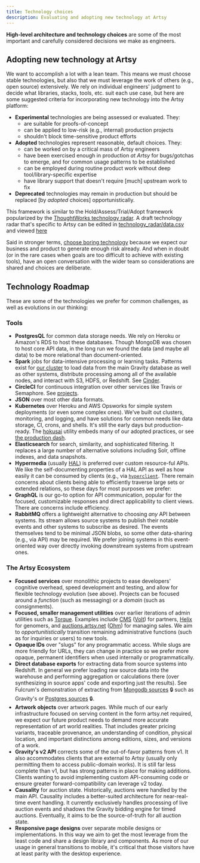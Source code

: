 ```yaml
---
title: Technology choices
description: Evaluating and adopting new technology at Artsy
---
```


**High-level architecture and technology choices** are some of the most important and carefully considered
decisions we make as engineers.

## Adopting new technology at Artsy

We want to accomplish a lot with a lean team. This means we must choose stable technologies, but also that we must
leverage the work of others (e.g., open source) extensively. We rely on individual engineers' judgment to decide
what libraries, stacks, tools, etc. suit each use case, but here are some suggested criteria for incorporating new
technology into the Artsy platform:

- **Experimental** technologies are being assessed or evaluated. They:
  - are suitable for proofs-of-concept
  - can be applied to low-risk (e.g., internal) production projects
  - shouldn't block time-sensitive product efforts
- **Adopted** technologies represent reasonable, default choices. They:
  - can be worked on by a critical mass of Artsy engineers
  - have been exercised enough in production _at Artsy_ for bugs/gotchas to emerge, and for common usage patterns
    to be established
  - can be employed during routine product work without deep tool/library-specific expertise
  - have library support that doesn't require [much] upstream work to fix
- **Deprecated** technologies may remain in production but should be replaced [by _adopted_ choices]
  opportunistically.

This framework is similar to the Hold/Assess/Trial/Adopt framework popularized by the
[ThoughtWorks technology radar](https://www.thoughtworks.com/radar/faq). A draft technology radar that's specific
to Artsy can be edited in [technology_radar/data.csv](/playbooks/technology_radar/data.csv) and viewed
[here](https://radar.thoughtworks.com/?sheetId=https%3A%2F%2Fraw.githubusercontent.com%2Fartsy%2Freadme%2Fmaster%2Fplaybooks%2Ftechnology_radar%2Fdata.csv)

Said in stronger terms, [choose boring technology](http://mcfunley.com/choose-boring-technology) because we expect
our business and product to generate enough risk already. And when in doubt (or in the rare cases when goals are
too difficult to achieve with existing tools), have an open conversation with the wider team so considerations are
shared and choices are deliberate.

## Technology Roadmap

These are some of the technologies we prefer for common challenges, as well as evolutions in our thinking:

### Tools

- **PostgresQL** for common data storage needs. We rely on Heroku or Amazon's RDS to host these databases. Though
  MongoDB was chosen to host core API data, in the long run we found the data (and maybe all data) to be more
  relational than document-oriented.
- **Spark** jobs for data-intensive processing or learning tasks. Patterns exist for
  [our cluster](http://spark.artsy.net:7180/) to load data from the main Gravity database as well as other systems,
  distribute processing among all of the available nodes, and interact with S3, HDFS, or Redshift. See
  [Cinder](https://github.com/artsy/cinder).
- **CircleCI** for continuous integration over other services like Travis or Semaphore. See
  [projects](https://circleci.com/build-insights/gh/artsy).
- **JSON** over most other data formats.
- **Kubernetes** over Heroku and AWS Opsworks for simple system deployments (or even some complex ones). We've
  built out clusters, monitoring, and logging, and have solutions for common needs like data storage, CI, crons,
  and shells. It's still the early days but production-ready. The [hokusai](https://github.com/artsy/hokusai)
  utility embeds many of our adopted practices, or see [the production dash](https://kubernetes.artsy.net).
- **Elasticsearch** for search, similarity, and sophisticated filtering. It replaces a large number of alternative
  solutions including Solr, offline indexes, and data snapshots.
- **Hypermedia** (usually [HAL](http://stateless.co/hal_specification.html)) is preferred over custom resource-ful
  APIs. We like the self-documenting properties of a HAL API as well as how easily it can be consumed by clients
  (e.g., via [`hyperclient`](<(https://github.com/codegram/hyperclient)>). There remain concerns about clients
  being able to efficiently traverse large sets or extended relations, so these days for most purposes we prefer:
- **GraphQL** is our go-to option for API communication, popular for the focused, customizable responses and direct
  applicability to client views. There are concerns include efficiency.
- **RabbitMQ** offers a lightweight alternative to choosing _any_ API between systems. Its stream allows source
  systems to publish their notable events and other systems to subscribe as desired. The events themselves tend to
  be minimal JSON blobs, so some other data-sharing (e.g., via API) may be required. We prefer joining systems in
  this event-oriented way over directly invoking downstream systems from upstream ones.

### The Artsy Ecosystem

- **Focused services** over monolithic projects to ease developers' cognitive overhead, speed development and
  testing, and allow for flexible technology evolution (see above). Projects can be focused around a _function_
  (such as messaging) or a _domain_ (such as consignments).
- **Focused, smaller management utilities** over earlier iterations of admin utilities such as
  [Torque](https://admin.artsy.net). Examples include [CMS](https://cms.artsy.net)
  ([Volt](https://github.com/artsy/volt)) for partners, [Helix](https://helix.artsy.net) for genomers, and
  [auctions.artsy.net](https://auctions.artsy.net) ([Ohm](https://github.com/artsy/ohm)) for managing sales. We aim
  to _opportunitistically_ transition remaining administrative functions (such as for inquiries or users) to new
  tools.
- **Opaque IDs** over "slugs" for any programmatic access. While slugs are more friendly for URLs, they can change
  in practice so we prefer more opaque, permanent identifiers when used internally or programmatically.
- **Direct database exports** for extracting data from source systems into Redshift. In general we prefer loading
  raw source data into the warehouse and performing aggregation or calculations there (over synthesizing in source
  apps' code and exporting just the results). See Fulcrum's demonstration of extracting from
  [Mongodb sources](https://github.com/artsy/fulcrum/blob/master/lib/fulcrum/extract/gravity_extracts.rb) 🔒 such
  as Gravity's or [Postgres sources](https://github.com/artsy/fulcrum/blob/master/tasks/extract.rake) 🔒.
- **Artwork objects** over artwork pages. While much of our early infrastructure focused on serving content in the
  form artsy.net required, we expect our future product needs to demand more accurate representation of art world
  realities. That includes greater pricing variants, traceable provenance, an understanding of condition, physical
  location, and important distinctions among editions, sizes, and versions of a work.
- **Gravity's v2 API** corrects some of the out-of-favor patterns from v1. It also accommodates clients that are
  external to Artsy (usually only permitting them to access public-domain works). It is still far less complete
  than v1, but has strong patterns in place for making additions. Clients wanting to avoid implementing custom
  API-consuming code or ensure greater forward-compatibility can leverage v2 today.
- **Causality** for auction state. Historically, auctions were handled by the main API. Causality includes a
  better-suited architecture for near-real-time event handling. It currently exclusively handles processing of live
  auction events and shadows the Gravity bidding engine for timed auctions. Eventually, it aims to be the
  source-of-truth for all auction state.
- **Responsive page designs** over separate mobile designs or implementations. In this way we aim to get the most
  leverage from the least code and share a design library and components. As more of our usage in general
  transitions to mobile, it's critical that those visitors have at least parity with the desktop experience.
